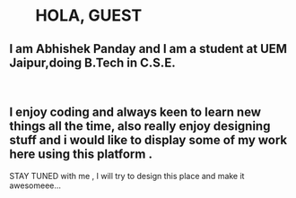 <h1>&nbsp&nbsp&nbsp&nbsp&nbsp&nbsp&nbspHOLA, GUEST</h1>
<h2>I am Abhishek Panday and I am a student at UEM Jaipur,doing B.Tech in C.S.E.</h2><br>
<h2>I enjoy coding and always keen to learn new things all the time,
also really enjoy designing stuff and i would like to display some of my work here using this platform .</h2>
STAY TUNED with me , I will try to design this place and make it awesomeee...
